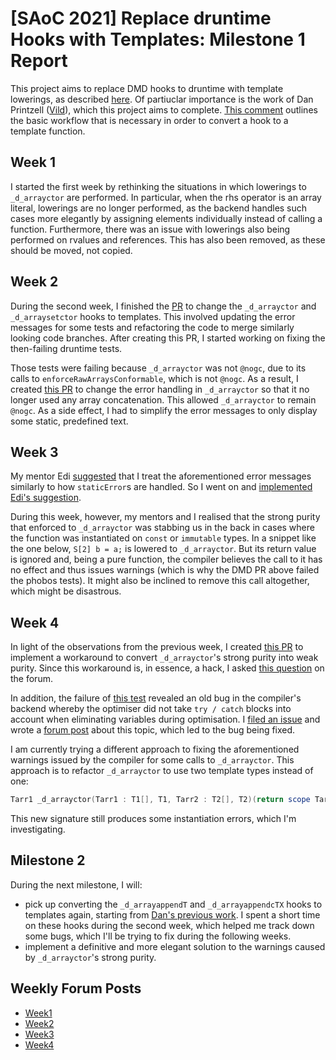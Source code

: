 # [SAoC 2021] Replace druntime Hooks with Templates: Milestone 1 Report
This project aims to replace DMD hooks to druntime with template lowerings, as described [here](https://github.com/dlang/projects/issues/25).
Of partiuclar importance is the work of Dan Printzell ([Vild](https://github.com/Vild/)), which this project aims to complete.
[This comment](https://github.com/dlang/projects/issues/25#issuecomment-591866063) outlines the basic workflow that is necessary in order to convert a hook to a template function.

## Week 1
I started the first week by rethinking the situations in which lowerings to `_d_arrayctor` are performed.
In particular, when the rhs operator is an array literal, lowerings are no longer performed, as the backend handles such cases more elegantly by assigning elements individually instead of calling a function.
Furthermore, there was an issue with lowerings also being performed on rvalues and references.
This has also been removed, as these should be moved, not copied.

## Week 2
During the second week, I finished the [PR](https://github.com/dlang/dmd/pull/13116/files) to change the `_d_arrayctor` and `_d_arraysetctor` hooks to templates.
This involved updating the error messages for some tests and refactoring the code to merge similarly looking code branches.
After creating this PR, I started working on fixing the then-failing druntime tests.

Those tests were failing because `_d_arrayctor` was not `@nogc`, due to its calls to `enforceRawArraysConformable`, which is not `@nogc`.
As a result, I created [this PR](https://github.com/dlang/druntime/pull/3582) to change
the error handling in `_d_arrayctor` so that it no longer used any array concatenation.
This allowed `_d_arrayctor` to remain `@nogc`.
As a side effect, I had to simplify the error messages to only display some static, predefined text.

## Week 3
My mentor Edi [suggested](https://github.com/dlang/druntime/pull/3582#discussion_r725480441) that I treat the aforementioned error messages similarly to how `staticError`s are handled.
So I went on and [implemented Edi's suggestion](https://github.com/dlang/druntime/pull/3583).

During this week, however, my mentors and I realised that the strong purity that enforced to `_d_arrayctor` was stabbing us in the back in cases where the function was instantiated on `const` or `immutable` types.
In a snippet like the one below, `S[2] b = a;` is lowered to `_d_arrayctor`.
But its return value is ignored and, being a pure function, the compiler believes the call to it has no effect and thus issues warnings (which is why the DMD PR above failed the phobos tests).
It might also be inclined to remove this call altogether, which might be disastrous.

## Week 4
In light of the observations from the previous week, I created [this PR](https://github.com/dlang/druntime/pull/3587) to implement a workaround to convert `_d_arrayctor`'s strong purity into weak purity.
Since this workaround is, in essence, a hack, I asked [this question](https://forum.dlang.org/post/simesvkancmscrtsciwq@forum.dlang.org) on the forum.

In addition, the failure of [this test](https://github.com/dlang/druntime/blob/b8f47bcb00435fb11a206bb5356f0bafb570641f/src/core/internal/postblit.d#L273) revealed an old bug in the compiler's backend whereby the optimiser did not take `try / catch` blocks into account when eliminating variables during optimisation.
I [filed an issue](https://issues.dlang.org/show_bug.cgi?id=22372) and wrote a [forum post](https://forum.dlang.org/post/tfovzyyscbuimlthpeci@forum.dlang.org) about this topic, which led to the bug being fixed.

I am currently trying a different approach to fixing the aforementioned warnings issued by the compiler for some calls to `_d_arrayctor`.
This approach is to refactor `_d_arrayctor` to use two template types instead of one:
```d
Tarr1 _d_arrayctor(Tarr1 : T1[], T1, Tarr2 : T2[], T2)(return scope Tarr1 to, scope Tarr2 from)
```
This new signature still produces some instantiation errors, which I'm investigating.

## Milestone 2
During the next milestone, I will:
- pick up converting the `_d_arrayappendT` and `_d_arrayappendcTX` hooks to templates again, starting from [Dan's previous work](https://github.com/dlang/dmd/pull/9982/).
I spent a short time on these hooks during the second week, which helped me track down some bugs, which I'll be trying to fix during the following weeks.
- implement a definitive and more elegant solution to the warnings caused by `_d_arrayctor`'s strong purity.

## Weekly Forum Posts
- [Week1](https://forum.dlang.org/post/bbhmgddyabnuxajlxgqp@forum.dlang.org)
- [Week2](https://forum.dlang.org/post/pxmvkkhbjahauldjezdn@forum.dlang.org)
- [Week3](https://forum.dlang.org/post/hqaobmhwepknxaoiejsc@forum.dlang.org)
- [Week4](https://forum.dlang.org/post/eiblybnzjygeueiqgxmr@forum.dlang.org)

